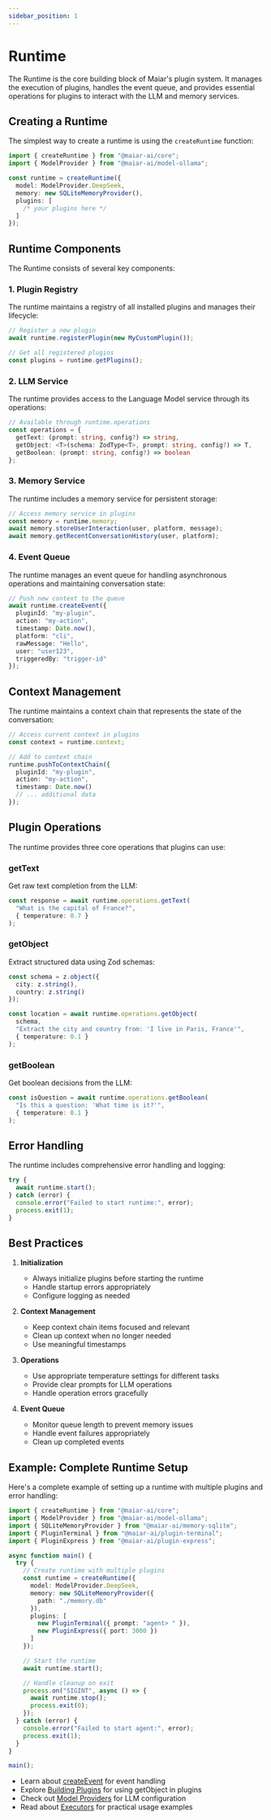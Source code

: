 ```yaml
---
sidebar_position: 1
---
```


# Runtime

The Runtime is the core building block of Maiar's plugin system. It manages the execution of plugins, handles the event queue, and provides essential operations for plugins to interact with the LLM and memory services.

## Creating a Runtime

The simplest way to create a runtime is using the `createRuntime` function:

```typescript
import { createRuntime } from "@maiar-ai/core";
import { ModelProvider } from "@maiar-ai/model-ollama";

const runtime = createRuntime({
  model: ModelProvider.DeepSeek,
  memory: new SQLiteMemoryProvider(),
  plugins: [
    /* your plugins here */
  ]
});
```

## Runtime Components

The Runtime consists of several key components:

### 1. Plugin Registry

The runtime maintains a registry of all installed plugins and manages their lifecycle:

```typescript
// Register a new plugin
await runtime.registerPlugin(new MyCustomPlugin());

// Get all registered plugins
const plugins = runtime.getPlugins();
```

### 2. LLM Service

The runtime provides access to the Language Model service through its operations:

```typescript
// Available through runtime.operations
const operations = {
  getText: (prompt: string, config?) => string,
  getObject: <T>(schema: ZodType<T>, prompt: string, config?) => T,
  getBoolean: (prompt: string, config?) => boolean
};
```

### 3. Memory Service

The runtime includes a memory service for persistent storage:

```typescript
// Access memory service in plugins
const memory = runtime.memory;
await memory.storeUserInteraction(user, platform, message);
await memory.getRecentConversationHistory(user, platform);
```

### 4. Event Queue

The runtime manages an event queue for handling asynchronous operations and maintaining conversation state:

```typescript
// Push new context to the queue
await runtime.createEvent({
  pluginId: "my-plugin",
  action: "my-action",
  timestamp: Date.now(),
  platform: "cli",
  rawMessage: "Hello",
  user: "user123",
  triggeredBy: "trigger-id"
});
```

## Context Management

The runtime maintains a context chain that represents the state of the conversation:

```typescript
// Access current context in plugins
const context = runtime.context;

// Add to context chain
runtime.pushToContextChain({
  pluginId: "my-plugin",
  action: "my-action",
  timestamp: Date.now()
  // ... additional data
});
```

## Plugin Operations

The runtime provides three core operations that plugins can use:

### getText

Get raw text completion from the LLM:

```typescript
const response = await runtime.operations.getText(
  "What is the capital of France?",
  { temperature: 0.7 }
);
```

### getObject

Extract structured data using Zod schemas:

```typescript
const schema = z.object({
  city: z.string(),
  country: z.string()
});

const location = await runtime.operations.getObject(
  schema,
  "Extract the city and country from: 'I live in Paris, France'",
  { temperature: 0.1 }
);
```

### getBoolean

Get boolean decisions from the LLM:

```typescript
const isQuestion = await runtime.operations.getBoolean(
  "Is this a question: 'What time is it?'",
  { temperature: 0.1 }
);
```

## Error Handling

The runtime includes comprehensive error handling and logging:

```typescript
try {
  await runtime.start();
} catch (error) {
  console.error("Failed to start runtime:", error);
  process.exit(1);
}
```

## Best Practices

1. **Initialization**

   - Always initialize plugins before starting the runtime
   - Handle startup errors appropriately
   - Configure logging as needed

2. **Context Management**

   - Keep context chain items focused and relevant
   - Clean up context when no longer needed
   - Use meaningful timestamps

3. **Operations**

   - Use appropriate temperature settings for different tasks
   - Provide clear prompts for LLM operations
   - Handle operation errors gracefully

4. **Event Queue**
   - Monitor queue length to prevent memory issues
   - Handle event failures appropriately
   - Clean up completed events

## Example: Complete Runtime Setup

Here's a complete example of setting up a runtime with multiple plugins and error handling:

```typescript
import { createRuntime } from "@maiar-ai/core";
import { ModelProvider } from "@maiar-ai/model-ollama";
import { SQLiteMemoryProvider } from "@maiar-ai/memory-sqlite";
import { PluginTerminal } from "@maiar-ai/plugin-terminal";
import { PluginExpress } from "@maiar-ai/plugin-express";

async function main() {
  try {
    // Create runtime with multiple plugins
    const runtime = createRuntime({
      model: ModelProvider.DeepSeek,
      memory: new SQLiteMemoryProvider({
        path: "./memory.db"
      }),
      plugins: [
        new PluginTerminal({ prompt: "agent> " }),
        new PluginExpress({ port: 3000 })
      ]
    });

    // Start the runtime
    await runtime.start();

    // Handle cleanup on exit
    process.on("SIGINT", async () => {
      await runtime.stop();
      process.exit(0);
    });
  } catch (error) {
    console.error("Failed to start agent:", error);
    process.exit(1);
  }
}

main();
```

- Learn about [createEvent](./createEvent) for event handling
- Explore [Building Plugins](../building-plugins/philosophy) for using getObject in plugins
- Check out [Model Providers](../model-providers/overview) for LLM configuration
- Read about [Executors](../building-plugins/executors) for practical usage examples
